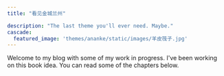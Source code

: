 ```yaml
---
title: "看见金城兰州"

description: "The last theme you'll ever need. Maybe."
cascade:
  featured_image: 'themes/ananke/static/images/羊皮筏子.jpg'
---
```

Welcome to my blog with some of my work in progress. I've been working on this book idea. You can read some of the chapters below.